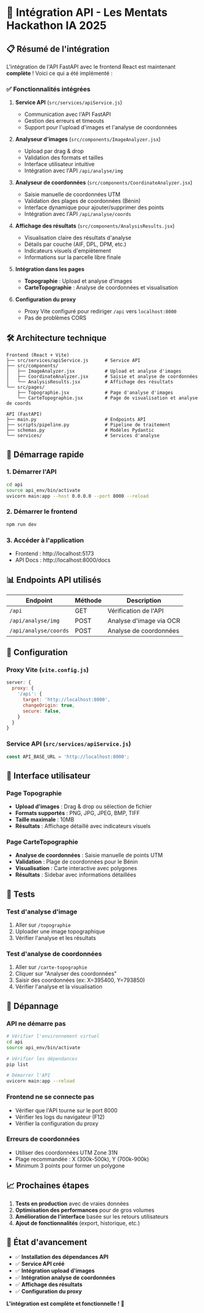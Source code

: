 # 🚀 Intégration API - Les Mentats Hackathon IA 2025

## 📋 Résumé de l'intégration

L'intégration de l'API FastAPI avec le frontend React est maintenant **complète** ! Voici ce qui a été implémenté :

### ✅ Fonctionnalités intégrées

1. **Service API** (`src/services/apiService.js`)
   - Communication avec l'API FastAPI
   - Gestion des erreurs et timeouts
   - Support pour l'upload d'images et l'analyse de coordonnées

2. **Analyseur d'images** (`src/components/ImageAnalyzer.jsx`)
   - Upload par drag & drop
   - Validation des formats et tailles
   - Interface utilisateur intuitive
   - Intégration avec l'API `/api/analyse/img`

3. **Analyseur de coordonnées** (`src/components/CoordinateAnalyzer.jsx`)
   - Saisie manuelle de coordonnées UTM
   - Validation des plages de coordonnées (Bénin)
   - Interface dynamique pour ajouter/supprimer des points
   - Intégration avec l'API `/api/analyse/coords`

4. **Affichage des résultats** (`src/components/AnalysisResults.jsx`)
   - Visualisation claire des résultats d'analyse
   - Détails par couche (AIF, DPL, DPM, etc.)
   - Indicateurs visuels d'empiètement
   - Informations sur la parcelle libre finale

5. **Intégration dans les pages**
   - **Topographie** : Upload et analyse d'images
   - **CarteTopographie** : Analyse de coordonnées et visualisation

6. **Configuration du proxy**
   - Proxy Vite configuré pour rediriger `/api` vers `localhost:8000`
   - Pas de problèmes CORS

## 🛠️ Architecture technique

```
Frontend (React + Vite)
├── src/services/apiService.js      # Service API
├── src/components/
│   ├── ImageAnalyzer.jsx           # Upload et analyse d'images
│   ├── CoordinateAnalyzer.jsx      # Saisie et analyse de coordonnées
│   └── AnalysisResults.jsx         # Affichage des résultats
└── src/pages/
    ├── Topographie.jsx             # Page d'analyse d'images
    └── CarteTopographie.jsx        # Page de visualisation et analyse de coords

API (FastAPI)
├── main.py                         # Endpoints API
├── scripts/pipeline.py             # Pipeline de traitement
├── schemas.py                      # Modèles Pydantic
└── services/                       # Services d'analyse
```

## 🚀 Démarrage rapide

### 1. Démarrer l'API
```bash
cd api
source api_env/bin/activate
uvicorn main:app --host 0.0.0.0 --port 8000 --reload
```

### 2. Démarrer le frontend
```bash
npm run dev
```

### 3. Accéder à l'application
- Frontend : http://localhost:5173
- API Docs : http://localhost:8000/docs

## 📊 Endpoints API utilisés

| Endpoint | Méthode | Description |
|----------|---------|-------------|
| `/api` | GET | Vérification de l'API |
| `/api/analyse/img` | POST | Analyse d'image via OCR |
| `/api/analyse/coords` | POST | Analyse de coordonnées |

## 🔧 Configuration

### Proxy Vite (`vite.config.js`)
```javascript
server: {
  proxy: {
    '/api': {
      target: 'http://localhost:8000',
      changeOrigin: true,
      secure: false,
    }
  }
}
```

### Service API (`src/services/apiService.js`)
```javascript
const API_BASE_URL = 'http://localhost:8000';
```

## 📱 Interface utilisateur

### Page Topographie
- **Upload d'images** : Drag & drop ou sélection de fichier
- **Formats supportés** : PNG, JPG, JPEG, BMP, TIFF
- **Taille maximale** : 10MB
- **Résultats** : Affichage détaillé avec indicateurs visuels

### Page CarteTopographie
- **Analyse de coordonnées** : Saisie manuelle de points UTM
- **Validation** : Plage de coordonnées pour le Bénin
- **Visualisation** : Carte interactive avec polygones
- **Résultats** : Sidebar avec informations détaillées

## 🧪 Tests

### Test d'analyse d'image
1. Aller sur `/topographie`
2. Uploader une image topographique
3. Vérifier l'analyse et les résultats

### Test d'analyse de coordonnées
1. Aller sur `/carte-topographie`
2. Cliquer sur "Analyser des coordonnées"
3. Saisir des coordonnées (ex: X=395400, Y=793850)
4. Vérifier l'analyse et la visualisation

## 🐛 Dépannage

### API ne démarre pas
```bash
# Vérifier l'environnement virtuel
cd api
source api_env/bin/activate

# Vérifier les dépendances
pip list

# Démarrer l'API
uvicorn main:app --reload
```

### Frontend ne se connecte pas
- Vérifier que l'API tourne sur le port 8000
- Vérifier les logs du navigateur (F12)
- Vérifier la configuration du proxy

### Erreurs de coordonnées
- Utiliser des coordonnées UTM Zone 31N
- Plage recommandée : X (300k-500k), Y (700k-900k)
- Minimum 3 points pour former un polygone

## 📈 Prochaines étapes

1. **Tests en production** avec de vraies données
2. **Optimisation des performances** pour de gros volumes
3. **Amélioration de l'interface** basée sur les retours utilisateurs
4. **Ajout de fonctionnalités** (export, historique, etc.)

## 🎯 État d'avancement

- ✅ **Installation des dépendances API**
- ✅ **Service API créé**
- ✅ **Intégration upload d'images**
- ✅ **Intégration analyse de coordonnées**
- ✅ **Affichage des résultats**
- ✅ **Configuration du proxy**

**L'intégration est complète et fonctionnelle !** 🎉
